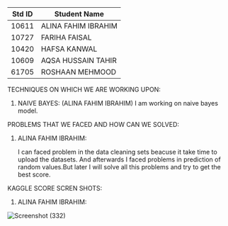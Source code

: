 |Std ID|Student Name|
|:-----:|---------------------|
|10611|ALINA FAHIM IBRAHIM|
|10727|FARIHA FAISAL|
|10420|HAFSA KANWAL|
|10609|AQSA HUSSAIN TAHIR|
|61705|ROSHAAN MEHMOOD|


TECHNIQUES ON WHICH WE ARE WORKING UPON:

1. NAIVE BAYES: (ALINA FAHIM IBRAHIM)
     I am working on naive bayes model.
     
PROBLEMS THAT WE FACED AND HOW CAN WE SOLVED:

1. ALINA FAHIM IBRAHIM:
     
    I can faced problem in the data cleaning sets beacuse it take time to upload the datasets. And afterwards I faced problems in prediction of random values.But later I will solve all this problems and try to get the best score. 



KAGGLE SCORE SCREN SHOTS:

1. ALINA FAHIM IBRAHIM:


![Screenshot (332)](https://user-images.githubusercontent.com/92322865/168895340-4fd198a1-29a5-4de4-bd27-5b3828094655.png)


